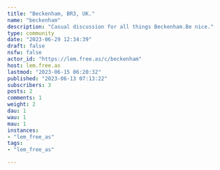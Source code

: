 ```yaml
---
title: "Beckenham, BR3, UK." 
name: "beckenham"
description: "Casual discussion for all things Beckenham.Be nice."
type: community
date: "2023-06-29 12:34:39"
draft: false
nsfw: false
actor_id: "https://lem.free.as/c/beckenham"
host: lem.free.as
lastmod: "2023-06-15 06:20:32"
published: "2023-06-13 07:13:22"
subscribers: 3
posts: 2
comments: 1
weight: 2
dau: 1
wau: 1
mau: 1
instances:
- "lem_free_as"
tags: 
- "lem_free_as"

---
```


